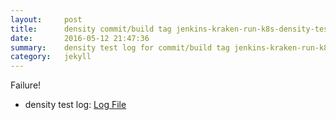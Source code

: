 ```yaml
---
layout:     post
title:      density commit/build tag jenkins-kraken-run-k8s-density-tests-79-30
date:       2016-05-12 21:47:36
summary:    density test log for commit/build tag jenkins-kraken-run-k8s-density-tests-79-30.
category:   jekyll
---
```


Failure!

- density test log: [Log File](http://s3-us-west-2.amazonaws.com/kraken-e2e-logs/density/jenkins-kraken-run-k8s-density-tests-79-30/build-log.txt)
